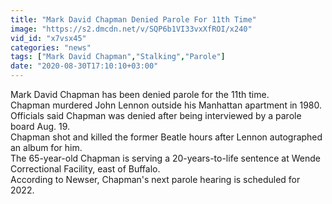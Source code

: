 ```yaml
---
title: "Mark David Chapman Denied Parole For 11th Time"
image: "https://s2.dmcdn.net/v/SQP6b1VI33vxXfROI/x240"
vid_id: "x7vsx45"
categories: "news"
tags: ["Mark David Chapman","Stalking","Parole"]
date: "2020-08-30T17:10:10+03:00"
---
```

Mark David Chapman has been denied parole for the 11th time.  <br>Chapman murdered John Lennon outside his Manhattan apartment in 1980.  <br>Officials said Chapman was denied after being interviewed by a parole board Aug. 19.  <br>Chapman shot and killed the former Beatle hours after Lennon autographed an album for him.  <br>The 65-year-old Chapman is serving a 20-years-to-life sentence at Wende Correctional Facility, east of Buffalo.  <br>According to Newser, Chapman's next parole hearing is scheduled for 2022.
